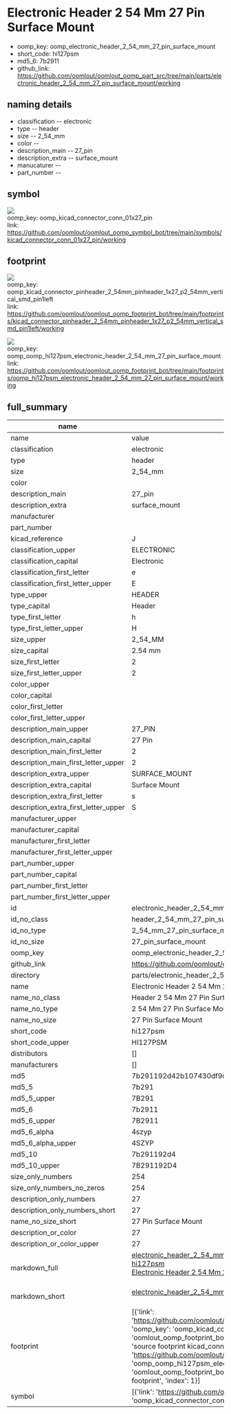 # Electronic Header 2 54 Mm 27 Pin Surface Mount

  
* oomp_key: oomp_electronic_header_2_54_mm_27_pin_surface_mount 
* short_code: hi127psm
* md5_6: 7b2911  
* github_link: https://github.com/oomlout/oomlout_oomp_part_src/tree/main/parts/electronic_header_2_54_mm_27_pin_surface_mount/working  
## naming details
* classification -- electronic
* type -- header
* size -- 2_54_mm
* color -- 
* description_main -- 27_pin
* description_extra -- surface_mount
* manucaturer -- 
* part_number -- 



## symbol

![](symbol/{index}/working/working_600.png)  
oomp_key: oomp_kicad_connector_conn_01x27_pin  
link: https://github.com/oomlout/oomlout_oomp_symbol_bot/tree/main/symbols/kicad_connector_conn_01x27_pin/working  

## footprint

![](footprint/{index}/working/working_600.png)  
oomp_key: oomp_kicad_connector_pinheader_2_54mm_pinheader_1x27_p2_54mm_vertical_smd_pin1left  
link: https://github.com/oomlout/oomlout_oomp_footprint_bot/tree/main/footprints/kicad_connector_pinheader_2_54mm_pinheader_1x27_p2_54mm_vertical_smd_pin1left/working  

![](footprint/{index}/working/working_600.png)  
oomp_key: oomp_oomp_hi127psm_electronic_header_2_54_mm_27_pin_surface_mount  
link: https://github.com/oomlout/oomlout_oomp_footprint_bot/tree/main/footprints/oomp_hi127psm_electronic_header_2_54_mm_27_pin_surface_mount/working  

## full_summary
| name | value | 
| --- | --- | 
| name | value | 
| classification | electronic | 
| type | header | 
| size | 2_54_mm | 
| color |  | 
| description_main | 27_pin | 
| description_extra | surface_mount | 
| manufacturer |  | 
| part_number |  | 
| kicad_reference | J | 
| classification_upper | ELECTRONIC | 
| classification_capital | Electronic | 
| classification_first_letter | e | 
| classification_first_letter_upper | E | 
| type_upper | HEADER | 
| type_capital | Header | 
| type_first_letter | h | 
| type_first_letter_upper | H | 
| size_upper | 2_54_MM | 
| size_capital | 2.54 mm | 
| size_first_letter | 2 | 
| size_first_letter_upper | 2 | 
| color_upper |  | 
| color_capital |  | 
| color_first_letter |  | 
| color_first_letter_upper |  | 
| description_main_upper | 27_PIN | 
| description_main_capital | 27 Pin | 
| description_main_first_letter | 2 | 
| description_main_first_letter_upper | 2 | 
| description_extra_upper | SURFACE_MOUNT | 
| description_extra_capital | Surface Mount | 
| description_extra_first_letter | s | 
| description_extra_first_letter_upper | S | 
| manufacturer_upper |  | 
| manufacturer_capital |  | 
| manufacturer_first_letter |  | 
| manufacturer_first_letter_upper |  | 
| part_number_upper |  | 
| part_number_capital |  | 
| part_number_first_letter |  | 
| part_number_first_letter_upper |  | 
| id | electronic_header_2_54_mm_27_pin_surface_mount | 
| id_no_class | header_2_54_mm_27_pin_surface_mount | 
| id_no_type | 2_54_mm_27_pin_surface_mount | 
| id_no_size | 27_pin_surface_mount | 
| oomp_key | oomp_electronic_header_2_54_mm_27_pin_surface_mount | 
| github_link | https://github.com/oomlout/oomlout_oomp_part_src/tree/main/parts/electronic_header_2_54_mm_27_pin_surface_mount/working | 
| directory | parts/electronic_header_2_54_mm_27_pin_surface_mount | 
| name | Electronic Header 2 54 Mm 27 Pin Surface Mount | 
| name_no_class | Header 2 54 Mm 27 Pin Surface Mount | 
| name_no_type | 2 54 Mm 27 Pin Surface Mount | 
| name_no_size | 27 Pin Surface Mount | 
| short_code | hi127psm | 
| short_code_upper | HI127PSM | 
| distributors | [] | 
| manufacturers | [] | 
| md5 | 7b291192d42b107430df9cfa0e2d24ae | 
| md5_5 | 7b291 | 
| md5_5_upper | 7B291 | 
| md5_6 | 7b2911 | 
| md5_6_upper | 7B2911 | 
| md5_6_alpha | 4szyp | 
| md5_6_alpha_upper | 4SZYP | 
| md5_10 | 7b291192d4 | 
| md5_10_upper | 7B291192D4 | 
| size_only_numbers | 254 | 
| size_only_numbers_no_zeros | 254 | 
| description_only_numbers | 27 | 
| description_only_numbers_short | 27 | 
| name_no_size_short | 27 Pin Surface Mount | 
| description_or_color | 27 | 
| description_or_color_upper | 27 | 
| markdown_full | [electronic_header_2_54_mm_27_pin_surface_mount](https://github.com/oomlout/oomlout_oomp_part_src/tree/main/parts/electronic_header_2_54_mm_27_pin_surface_mount/working)<br>[hi127psm](https://github.com/oomlout/oomlout_oomp_part_src/tree/main/parts/electronic_header_2_54_mm_27_pin_surface_mount/working)<br>[Electronic Header 2 54 Mm 27 Pin Surface Mount](https://github.com/oomlout/oomlout_oomp_part_src/tree/main/parts/electronic_header_2_54_mm_27_pin_surface_mount/working)<br><br> | 
| markdown_short | [electronic_header_2_54_mm_27_pin_surface_mount](https://github.com/oomlout/oomlout_oomp_part_src/tree/main/parts/electronic_header_2_54_mm_27_pin_surface_mount/working)<br><br> | 
| footprint | [{'link': 'https://github.com/oomlout/oomlout_oomp_footprint_bot/tree/main/foootprntss/kicad_connector_pinheader_2_54mm_pinheader_1x27_p2_54mm_vertical_smd_pin1left', 'oomp_key': 'oomp_kicad_connector_pinheader_2_54mm_pinheader_1x27_p2_54mm_vertical_smd_pin1left', 'directory': 'oomlout_oomp_footprint_bot/footprints/kicad_connector_pinheader_2_54mm_pinheader_1x27_p2_54mm_vertical_smd_pin1left//working/working.kicad_mod', 'note': 'source footprint kicad_connector_pinheader_2_54mm_pinheader_1x27_p2_54mm_vertical_smd_pin1left', 'index': 0}, {'link': 'https://github.com/oomlout/oomlout_oomp_footprint_bot/tree/main/foootprntss/oomp_hi127psm_electronic_header_2_54_mm_27_pin_surface_mount', 'oomp_key': 'oomp_oomp_hi127psm_electronic_header_2_54_mm_27_pin_surface_mount', 'directory': 'oomlout_oomp_footprint_bot/footprints/oomp_hi127psm_electronic_header_2_54_mm_27_pin_surface_mount//working/working.kicad_mod', 'note': 'oomp generated footprint', 'index': 1}] | 
| symbol | [{'link': 'https://github.com/oomlout/oomlout_oomp_symbol_bot/tree/main/symbols/kicad_connector_conn_01x27_pin', 'oomp_key': 'oomp_kicad_connector_conn_01x27_pin', 'directory': 'oomlout_oomp_symbol_bot/symbols/kicad_connector_conn_01x27_pin//working/working.kicad_sym', 'index': 0}] | 
